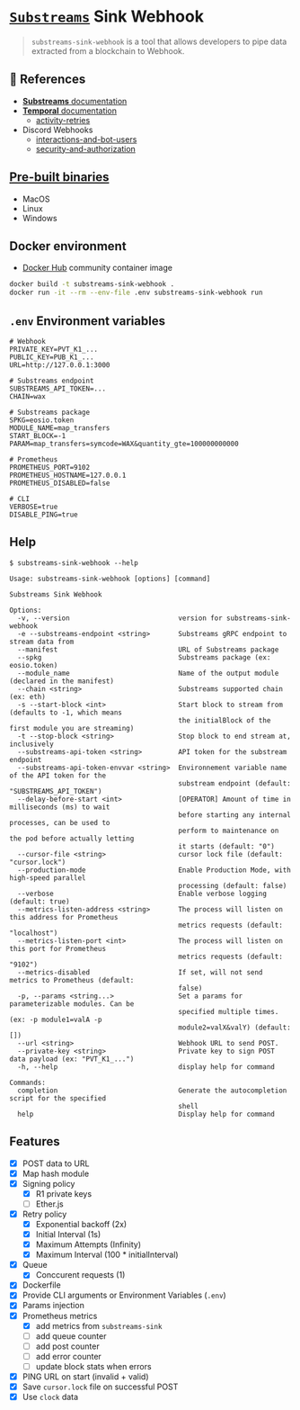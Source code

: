 # [`Substreams`](https://substreams.streamingfast.io/) Sink Webhook

> `substreams-sink-webhook` is a tool that allows developers to pipe data extracted from a blockchain to Webhook.

## 📖 References

- [**Substreams** documentation](https://substreams.streamingfast.io/)
- [**Temporal** documentation](https://docs.temporal.io/)
  - [activity-retries](https://docs.temporal.io/dev-guide/typescript/features#activity-retries)
- Discord Webhooks
  - [interactions-and-bot-users](https://discord.com/developers/docs/interactions/receiving-and-responding#interactions-and-bot-users)
  - [security-and-authorization](https://discord.com/developers/docs/interactions/receiving-and-responding#security-and-authorization)

## [Pre-built binaries](https://github.com/pinax-network/substreams-sink-webhook/releases)
- MacOS
- Linux
- Windows

## Docker environment

- [Docker Hub](https://hub.docker.com/r/pinaxnetwork/substreams-sink-webhook) community container image

```bash
docker build -t substreams-sink-webhook .
docker run -it --rm --env-file .env substreams-sink-webhook run
```

## `.env` Environment variables

```env
# Webhook
PRIVATE_KEY=PVT_K1_...
PUBLIC_KEY=PUB_K1_...
URL=http://127.0.0.1:3000

# Substreams endpoint
SUBSTREAMS_API_TOKEN=...
CHAIN=wax

# Substreams package
SPKG=eosio.token
MODULE_NAME=map_transfers
START_BLOCK=-1
PARAM=map_transfers=symcode=WAX&quantity_gte=100000000000

# Prometheus
PROMETHEUS_PORT=9102
PROMETHEUS_HOSTNAME=127.0.0.1
PROMETHEUS_DISABLED=false

# CLI
VERBOSE=true
DISABLE_PING=true
```

## Help

```
$ substreams-sink-webhook --help

Usage: substreams-sink-webhook [options] [command]

Substreams Sink Webhook

Options:
  -v, --version                           version for substreams-sink-webhook
  -e --substreams-endpoint <string>       Substreams gRPC endpoint to stream data from
  --manifest                              URL of Substreams package
  --spkg                                  Substreams package (ex: eosio.token)
  --module_name                           Name of the output module (declared in the manifest)
  --chain <string>                        Substreams supported chain (ex: eth)
  -s --start-block <int>                  Start block to stream from (defaults to -1, which means
                                          the initialBlock of the first module you are streaming)
  -t --stop-block <string>                Stop block to end stream at, inclusively
  --substreams-api-token <string>         API token for the substream endpoint
  --substreams-api-token-envvar <string>  Environnement variable name of the API token for the
                                          substream endpoint (default: "SUBSTREAMS_API_TOKEN")
  --delay-before-start <int>              [OPERATOR] Amount of time in milliseconds (ms) to wait
                                          before starting any internal processes, can be used to
                                          perform to maintenance on the pod before actually letting
                                          it starts (default: "0")
  --cursor-file <string>                  cursor lock file (default: "cursor.lock")
  --production-mode                       Enable Production Mode, with high-speed parallel
                                          processing (default: false)
  --verbose                               Enable verbose logging (default: true)
  --metrics-listen-address <string>       The process will listen on this address for Prometheus
                                          metrics requests (default: "localhost")
  --metrics-listen-port <int>             The process will listen on this port for Prometheus
                                          metrics requests (default: "9102")
  --metrics-disabled                      If set, will not send metrics to Prometheus (default:
                                          false)
  -p, --params <string...>                Set a params for parameterizable modules. Can be
                                          specified multiple times. (ex: -p module1=valA -p
                                          module2=valX&valY) (default: [])
  --url <string>                          Webhook URL to send POST.
  --private-key <string>                  Private key to sign POST data payload (ex: "PVT_K1_...")
  -h, --help                              display help for command

Commands:
  completion                              Generate the autocompletion script for the specified
                                          shell
  help                                    Display help for command
```

## Features

- [x] POST data to URL
- [x] Map hash module
- [x] Signing policy
  - [x] R1 private keys
  - [ ] Ether.js
- [x] Retry policy
  - [x] Exponential backoff (2x)
  - [x] Initial Interval (1s)
  - [x] Maximum Attempts (Infinity)
  - [x] Maximum Interval (100 * initialInterval)
- [x] Queue
  - [x] Conccurent requests (1)
- [x] Dockerfile
- [x] Provide CLI arguments or Environment Variables (`.env`)
- [x] Params injection
- [x] Prometheus metrics
  - [x] add metrics from `substreams-sink`
  - [ ] add queue counter
  - [ ] add post counter
  - [ ] add error counter
  - [ ] update block stats when errors
- [x] PING URL on start (invalid + valid)
- [x] Save `cursor.lock` file on successful POST
- [x] Use `clock` data
